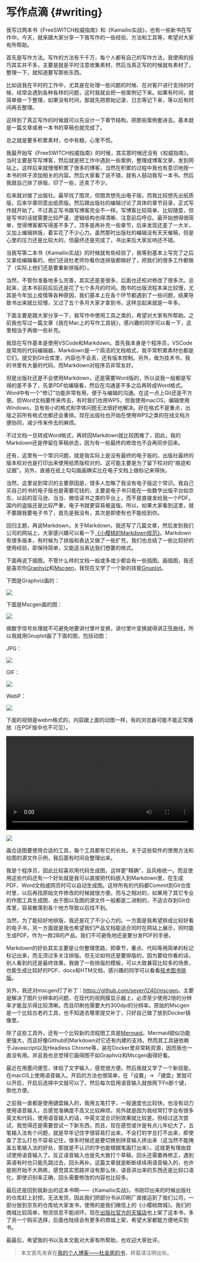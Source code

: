 # 写作点滴 {#writing}

我写过两本书《FreeSWITCH权威指南》和《Kamailio实战》，也有一些新书在写作中。今天，就来跟大家分享一下我写作的一些经验、方法和工具等，希望对大家有所帮助。

首先是写作方法。写作的方法有千千万，每个人都有自己的写作方法，我使用的技巧其实并不多，主要是就是平时注意收集素材，然后当真正写的时候就有素材了，整理一下，就知道要写那些东西。

比如说我在平时的工作中，尤其是在处理一些问题的时候、在对客户进行支持的时候，经常会遇到各种各样的问题，这时我就会把一些案例记下来。如果有时间，就简单做一下整理，如果没有时间，那就先把原始记录、日志等记下来，等以后有时间再去整理。

这样到了真正写作的时候就可以先设计一下章节结构，把那些案例套进去。基本就是一篇文章或者一本书的草稿也就完成了。

总之就是要多积累素材，仓中有粮，心里不慌。

我最开始写《FreeSWITCH权威指南》的时候，其实那时候还没有《权威指南》。当时主要是写写博客，然后就是把工作中遇到一些案例，整理成博客文章，发到网站上。这样后来就慢慢积累了很多的博客，当然在积累的过程中我也有意识地按一本书的样子添加相关的内容。然后大家看了说不错，就有人鼓动我写一本书。然后我就自己排了排版，印了一些，还卖了不少。

后来就对接了出版社。最早找了图灵，但图灵想先出电子版，而我比较想先出纸质版，后来华章同意出纸质版。然后跟出版社的编辑讨论了具体的章节目录，正式写作就开始了。不过真正写书跟写博客完全不一样。写博客比较简单、比较随意，但是写书的话就需要比较严谨，逻辑结构也得清晰、注意前后呼应。最开始想得很简单，觉得博客都写得差不多了，顶多是再补充一些章节，后来发现还差了一大半，又加上编辑排版，着实花了不少心力。虽然那时出版社的编辑没有天天催稿，但是心里的压力还是比较大的。但最终还是完成了，书出来后大家反响还不错。

当我写第二本书《Kamailio实战》的时候就有些经验了，我等到基本上写完了之后又拿给编辑看的，他们还说杜老师你看你连排版都做好了，把我们的很多工作都做了（实际上他们还是要重新排版的）。

当然，不管你准备地多么完善，其实还是差很多，后面也还校对修改了很多次。总起来，这本书前前后后还是花了七个多月的时间。图书的出版流程本来比较慢，尤其是今年加上疫情等各种原因，我们基本上在各个环节都遇到了一些问题，结果导致书出来就比较慢，又过了五个多月大家才拿到书，这样总起来就是一年多。

下面主要是跟大家分享一下，我写作中使用工具之类的，希望对大家有所帮助。之前我也写过一篇文章《我在Mac上的写作工具链》，感兴趣的同学可以看一下，这里相当于再做一些补充。

我现在写作基本是使用VSCode和Markdown。首先我本身是个程序员，VSCode是常用的代码编辑器，Markdown是一个简洁的文档格式，我平常积累素材也都是它们。提交到Git仓库里，内容也不会丢，还有版本控制。另外，做为技术书，我的书里有大量的代码，而Markdown对程序员非常友好。

但是出版社还是不会使用Markdown，还是需要Word版的，所以说我一般都是写得的差不多了，先拿PDF给编辑看，然后在沟通差不多之后再转成Word格式。Word中有一个“修订”功能非常有用，便于与编辑的沟通。在这一点上Git还是不方便。但Word文档要传来传去，有时我们也用WPS，但我使用macOS，编辑使用Windows，总有些小的格式和字体问题无法很好地解决。好在格式不是重点，出版之前所有格式也都还会重排。现在出版社也开始在使用WPS之类的在线文档方便协同，减少传来传去的麻烦。

不过文档一旦转成Word格式，再转回Markdown就比较困难了，因此，我的Markdown还是停留在草稿状态，因为有一些最终的修改也不会再同步回来。

还有，这里有一个常识问题，就是我实际上是没有最终的电子版的。出版社最终的版本校对也是打印出来使用纸质版校对的。这可能主要是为了留下校对的“痕迹和证据”。另外，直接在纸上勾勾画画确实比在电子文档上做标记来得快。

当然，这里说到常识的主要原因是，很多人忽略了我没有电子版这个常识。我自己买自己的书的电子版也是需要花钱的，主要是电子书只能在一些数字出版平台如京东、以前的亚马逊、当当、微信读书之类的平台上，而不是直接发给我一个PDF。国内的盗版还是比较严重，电子书就更容易被盗版。所以，如果大家看到这里，就不要跟我要电子书了，首先是我没有，其次是即使有也不能给到你。

回归主题，再说Markdown，关于Markdown，我还写了几篇文章，然后发到我们公司的网站上，大家感兴趣可以看一下[《小樱桃的Markdown规范》](https://docs.xswitch.cn/xpedia/markdown/)。Markdown有很多版本，有时候为了排版和表达又做了一些扩充，我们也总结了一些比较好的使用经验，即保持简单，又能适当表达我们想要的格式。

下面再说下插图。不管什么样的文档一般或多或少都会有一些插图。画插图，我还是喜欢你[Graphviz](https://graphviz.org/)和[Mscgen](https://www.mcternan.me.uk/mscgen/)，我现在又学了一个新的技能[Gnuplot](http://www.gnuplot.info/)。

下图是Graphviz画的：

![](img/graph.png)

下面是Mscgen画的图：

![](img/no-rr.png)

做数字信号处理就不可避免地要讲付里叶变换，讲付里叶变换就得讲正弦曲线，所以我就用Gnuplot画了下面的图，包括动图：

JPG：

![](img/circle.jpg)

GIF：

![](img/circle.gif)

WebP：

![](img/circle.webp)

下面的视频是webm格式的，内容跟上面的动图一样，有的浏览器可能不能正常播放（在PDF版中也不可见）。

<div>
<video src="img/circle.webm" autoplay controls width="100%"/>
</div>

![](img/sum-sinx.jpg)

画合适图要使用合适的工具，每个工具都有它的长处。关于这些软件的使用方法和绘图的源文件示例，我后面有时间会整理出来。

我是个程序员，因此比较喜欢用代码生成图，这样更“精确”，且风格统一。而且使用这些代码还有一个好处就是我可以直接把代码嵌入到Markdown里，在生成PDF、Word文档或网页时可以自动生成图。这样所有的代码都Commit到Git仓库时里，以后再找原始文件修改的时候就很方便。而与之相对的，如果用了其它专业的作图工具生成图，由于图以及图的源文件一般都是二进制的，不适合存到Git仓库里，容易散落到各个地方导致以后找不到。

当然，为了能较好地排版，我还是花了不少心力的。一方面是我希望排成比较好看的电子书，另一方面就是我也希望我们产品文档能适合同时在网站上展示，同时能生成PDF。作为一款2B的产品，我们不可避免地还是要分发PDF的手册。

Markdown的好处其实主要是让你整理思路，把章节，重点、代码等用简单的标记标记出来，而无须过多关注排版。但无论如何还是要排版的，因为要给你看的话，别人看到的还是最终效果。我做了一些排版的模板，可以大致兼容比较多的场景，也能生成比较好的PDF、docx和HTM文档，感兴趣的同学可以看看[技术图书排版](https://github.com/seven1240/latex)。

另外，我还对mscgen打了补丁：<https://github.com/seven1240/mscgen>。主要是解决了图片分辨率的问题，在现代的视网膜显示器上，必须至少使用2倍的分辨率才能显示得比较清晰。而且印刷也需要大约300dpi的分辨率。原始的Mscgen是一个比较古老的工具，也不知道去哪里提交补丁，只好自己做了放到Docker镜像里。

除了这些工具外，还有一个比较新的流程图工具是[Mermaid](https://mermaid-js.github.io/mermaid/)。Mermaid貌似功能更强大，而且好像Github的Markdown对它还有内建的支持。然而其工具链依赖于Javascript以及Headless Chrome等，装在Docker里非常耗资源，因而我也一直没有用。并且我也总觉得它画得图不如Graphviz和Mscgen画得好看。

最近在用墨问便签，体验了文字输入，感觉很方便。然后我就又学了一个新技能，在macOS上使用语音输入。开启的方法也很简单，在「设置」→ 「键盘」里就可以开启，开启后选择中文就可以了。然后每次启用语音输入就按两下Fn那个键，倒也方便。

之前我一直都是使用键盘输入的，我用五笔打字，一般速度也比较快，也没有动力使用语音输入，总感觉准确度不高又比较麻烦。另外就是因为我经常打字会有很多英文和代码，使用语音输入的话，中英文混合识别效果就比较差。但经过这次尝试，我觉得还是需要尝试一下新东西，而且，现在感觉或许是有点儿年纪大了，五笔输入法有个问题，就是早年记住字很容易打出来，不会打的字总打不出来，即使查了怎么打也不容易记住，很多时候还是要切换到拼音输入拼出来（这当然不能掩盖五笔输入法的好处，那就是不认识的字也能根据笔画打出来）。这就更有理由尝试使用语音输入了。反正语音输入也是先大致打个草稿，回头还需要再修正，遇到英语有时也只能先跳过去，回头再补。这篇文章就是断断续续用语音输入的，也许是刚开始不大熟练，感觉其实思路并没有那么快，语音讲出来的东西还是比较口语化，即使识别率正确，回头需要修改的内容也比较多。

最后还是回到我新出的这本书啊——《Kamailio实战》。书刚印出来的时候出版社的仓库赶上封控，无法发货，因此我们把部分书从印刷厂直接运到了我们公司，一部分放到京东的仓库给大家发书，使用的是我们微信上的《小樱桃商城》。我们的商城比较简单，物流信息不能闭环。现在[出版社官方的天猫店](https://m.tb.cn/h.U86nD34)也上架了这本书，多了另一个购买选择，后面也陆续会有更多的商城上架，希望大家都能方便地买到书。

最最后，希望我的书以及本文能对大家有所帮助，也欢迎大家批评。

> 本文首先发表在[我的个人博客——杜金房的书](https://book.dujinfang.com/2022/12/18/writing.html)，转载请注明出处。
